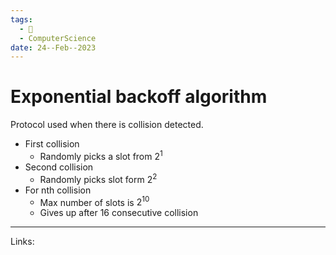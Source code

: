 ```yaml
---
tags:
  - 🌱
  - ComputerScience
date: 24--Feb--2023
---
```


# Exponential backoff algorithm

Protocol used when there is collision detected.
- First collision
    - Randomly picks a slot from $2^1$
- Second collision
    - Randomly picks slot form $2^2$
- For nth collision
    - Max number of slots is $2^{10}$
    - Gives up after 16 consecutive collision

---
Links: 
